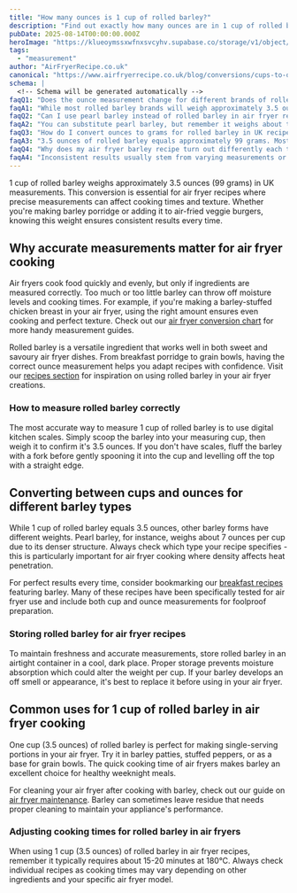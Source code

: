 ```yaml
---
title: "How many ounces is 1 cup of rolled barley?"
description: "Find out exactly how many ounces are in 1 cup of rolled barley for perfect air fryer recipes every time. Simple UK conversion guide."
pubDate: 2025-08-14T00:00:00.000Z
heroImage: "https://klueoymssxwfnxsvcyhv.supabase.co/storage/v1/object/public/Shmucket/how-many-ounces-is-1-cup-of-rolled-barley.webp"
tags:
  - "measurement"
author: "AirFryerRecipe.co.uk"
canonical: "https://www.airfryerrecipe.co.uk/blog/conversions/cups-to-ounces/how-many-ounces-is-1-cup-of-rolled-barley"
schema: |
  <!-- Schema will be generated automatically -->
faqQ1: "Does the ounce measurement change for different brands of rolled barley?"
faqA1: "While most rolled barley brands will weigh approximately 3.5 ounces per cup, there can be slight variations due to processing methods. It's always best to check the packaging for specific weight information, especially when using your air fryer where precise measurements matter."
faqQ2: "Can I use pearl barley instead of rolled barley in air fryer recipes?"
faqA2: "You can substitute pearl barley, but remember it weighs about twice as much per cup (7 ounces) and requires longer cooking times. Adjust your air fryer temperature and timing accordingly, and consider pre-soaking pearl barley to reduce cooking time."
faqQ3: "How do I convert ounces to grams for rolled barley in UK recipes?"
faqA3: "3.5 ounces of rolled barley equals approximately 99 grams. Most UK recipes provide measurements in grams, so this conversion is handy for air fryer cooking. Digital scales that switch between units make this conversion effortless."
faqQ4: "Why does my air fryer barley recipe turn out differently each time?"
faqA4: "Inconsistent results usually stem from varying measurements or uneven heat distribution. Always measure your rolled barley by weight (3.5 ounces per cup) for accuracy. Also, shake or stir your air fryer basket during cooking to ensure even heat exposure."
---
```

<p>1 cup of rolled barley weighs approximately 3.5 ounces (99 grams) in UK measurements. This conversion is essential for air fryer recipes where precise measurements can affect cooking times and texture. Whether you're making barley porridge or adding it to air-fried veggie burgers, knowing this weight ensures consistent results every time.</p>

<h2>Why accurate measurements matter for air fryer cooking</h2>  
<p>Air fryers cook food quickly and evenly, but only if ingredients are measured correctly. Too much or too little barley can throw off moisture levels and cooking times. For example, if you're making a barley-stuffed chicken breast in your air fryer, using the right amount ensures even cooking and perfect texture. Check out our <a href=https://www.airfryerrecipe.co.uk/air-fryer-conversion-chart>air fryer conversion chart</a> for more handy measurement guides.</p>  

<p>Rolled barley is a versatile ingredient that works well in both sweet and savoury air fryer dishes. From breakfast porridge to grain bowls, having the correct ounce measurement helps you adapt recipes with confidence. Visit our <a href=https://www.airfryerrecipe.co.uk/recipes>recipes section</a> for inspiration on using rolled barley in your air fryer creations.</p>  

<h3>How to measure rolled barley correctly</h3>  
<p>The most accurate way to measure 1 cup of rolled barley is to use digital kitchen scales. Simply scoop the barley into your measuring cup, then weigh it to confirm it's 3.5 ounces. If you don't have scales, fluff the barley with a fork before gently spooning it into the cup and levelling off the top with a straight edge.</p>  

<h2>Converting between cups and ounces for different barley types</h2>  
<p>While 1 cup of rolled barley equals 3.5 ounces, other barley forms have different weights. Pearl barley, for instance, weighs about 7 ounces per cup due to its denser structure. Always check which type your recipe specifies - this is particularly important for air fryer cooking where density affects heat penetration.</p>  

<p>For perfect results every time, consider bookmarking our <a href=https://www.airfryerrecipe.co.uk/recipe-category/breakfast>breakfast recipes</a> featuring barley. Many of these recipes have been specifically tested for air fryer use and include both cup and ounce measurements for foolproof preparation.</p>  

<h3>Storing rolled barley for air fryer recipes</h3>  
<p>To maintain freshness and accurate measurements, store rolled barley in an airtight container in a cool, dark place. Proper storage prevents moisture absorption which could alter the weight per cup. If your barley develops an off smell or appearance, it's best to replace it before using in your air fryer.</p>  

<h2>Common uses for 1 cup of rolled barley in air fryer cooking</h2>  
<p>One cup (3.5 ounces) of rolled barley is perfect for making single-serving portions in your air fryer. Try it in barley patties, stuffed peppers, or as a base for grain bowls. The quick cooking time of air fryers makes barley an excellent choice for healthy weeknight meals.</p>  

<p>For cleaning your air fryer after cooking with barley, check out our guide on <a href=https://www.airfryerrecipe.co.uk/air-fryer-cleaner>air fryer maintenance</a>. Barley can sometimes leave residue that needs proper cleaning to maintain your appliance's performance.</p>  

<h3>Adjusting cooking times for rolled barley in air fryers</h3>  
<p>When using 1 cup (3.5 ounces) of rolled barley in air fryer recipes, remember it typically requires about 15-20 minutes at 180°C. Always check individual recipes as cooking times may vary depending on other ingredients and your specific air fryer model.</p>
